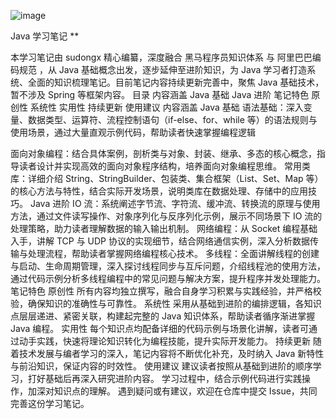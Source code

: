 ![image](https://github.com/user-attachments/assets/690a4cdd-f45b-4824-9e8b-60f334a7c1c8)


Java 学习笔记
** 
 
本学习笔记由 sudongx 精心编纂，深度融合 黑马程序员知识体系 与 阿里巴巴编码规范 ，从 Java 基础概念出发，逐步延伸至进阶知识，为 Java 学习者打造系统、全面的知识梳理笔记。目前笔记内容持续更新完善中，聚焦 Java 基础技术，暂不涉及 Spring 等框架内容。
目录
内容涵盖
Java 基础
Java 进阶
笔记特色
原创性
系统性
实用性
持续更新
使用建议
内容涵盖
Java 基础
语法基础：深入变量、数据类型、运算符、流程控制语句（if-else、for、while 等）的语法规则与使用场景，通过大量直观示例代码，帮助读者快速掌握编程逻辑

面向对象编程：结合具体案例，剖析类与对象、封装、继承、多态的核心概念，指导读者设计并实现高效的面向对象程序结构，培养面向对象编程思维。
常用类库：详细介绍 String、StringBuilder、包装类、集合框架（List、Set、Map 等）的核心方法与特性，结合实际开发场景，说明类库在数据处理、存储中的应用技巧。
Java 进阶
IO 流：系统阐述字节流、字符流、缓冲流、转换流的原理与使用方法，通过文件读写操作、对象序列化与反序列化示例，展示不同场景下 IO 流的处理策略，助力读者理解数据的输入输出机制。
网络编程：从 Socket 编程基础入手，讲解 TCP 与 UDP 协议的实现细节，结合网络通信实例，深入分析数据传输与处理流程，帮助读者掌握网络编程核心技术。
多线程：全面讲解线程的创建与启动、生命周期管理，深入探讨线程同步与互斥问题，介绍线程池的使用方法，通过代码示例分析多线程编程中的常见问题与解决方案，提升程序并发处理能力。
笔记特色
原创性
所有内容均独立撰写，融合自身学习积累与实践经验，并严格校验，确保知识的准确性与可靠性。
系统性
采用从基础到进阶的编排逻辑，各知识点层层递进、紧密关联，构建起完整的 Java 知识体系，帮助读者循序渐进掌握 Java 编程。
实用性
每个知识点均配备详细的代码示例与场景化讲解，读者可通过动手实践，快速将理论知识转化为编程技能，提升实际开发能力。
持续更新
随着技术发展与编者学习的深入，笔记内容将不断优化补充，及时纳入 Java 新特性与前沿知识，保证内容的时效性。
使用建议
建议读者按照从基础到进阶的顺序学习，打好基础后再深入研究进阶内容。
学习过程中，结合示例代码进行实践操作，加深对知识点的理解。
遇到疑问或有建议，欢迎在仓库中提交 Issue，共同完善这份学习笔记。

